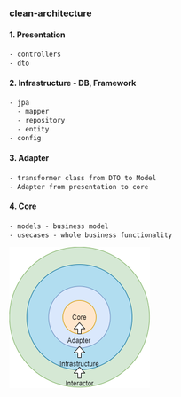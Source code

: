 ### clean-architecture
#### 1. Presentation
	- controllers
	- dto
#### 2. Infrastructure - DB, Framework
	- jpa
	  - mapper
	  - repository
	  - entity
	- config
#### 3. Adapter
	- transformer class from DTO to Model
	- Adapter from presentation to core
#### 4. Core
	- models - business model
	- usecases - whole business functionality
![Alt text](https://github.com/ravedien/clean-architecture/blob/master/CleanArchitecture.png?raw=true)

